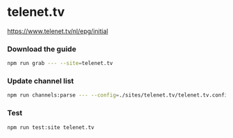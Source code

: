 # telenet.tv

https://www.telenet.tv/nl/epg/initial

### Download the guide

```sh
npm run grab --- --site=telenet.tv
```

### Update channel list

```sh
npm run channels:parse --- --config=./sites/telenet.tv/telenet.tv.config.js --output=./sites/telenet.tv/telenet.tv.channels.xml
```

### Test

```sh
npm run test:site telenet.tv
```
